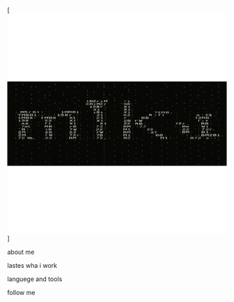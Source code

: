 [![Header](https://github.com/DarlingMiku/DarlingMiku/blob/main/assets/header.png)]

about me

lastes wha i work

languege and tools

follow me
